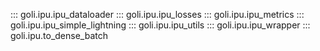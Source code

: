 ::: goli.ipu.ipu_dataloader
::: goli.ipu.ipu_losses
::: goli.ipu.ipu_metrics
::: goli.ipu.ipu_simple_lightning
::: goli.ipu.ipu_utils
::: goli.ipu.ipu_wrapper
::: goli.ipu.to_dense_batch

